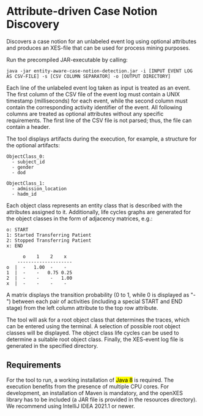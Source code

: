 # Attribute-driven Case Notion Discovery

Discovers a case notion for an unlabeled event log using optional attributes and produces an XES-file that can be used for process mining purposes.

Run the precompiled JAR-executable by calling:
```
java -jar entity-aware-case-notion-detection.jar -i [INPUT EVENT LOG AS CSV-FILE] -s [CSV COLUMN SEPARATOR] -o [OUTPUT DIRECTORY]
```

Each line of the unlabeled event log taken as input is treated as an event. The first column of the CSV file of the event log must contain a UNIX timestamp (milliseconds) for each event, while the second column must contain the corresponding activity identifier of the event. All following columns are treated as optional attributes without any specific requirements. The first line of the CSV file is not parsed; thus, the file can contain a header.

The tool displays artifacts during the execution, for example, a structure for the optional artifacts:

```
ObjectClass_0:
  - subject_id
  - gender
  - dod

ObjectClass_1: 
  - admission_location
  - hadm_id
```

Each object class represents an entity class that is described with the attributes assigned to it. Additionally, life cycles graphs are generated for the object classes in the form of adjacency matrices, e.g.:

```
o: START
1: Started Transferring Patient
2: Stopped Transferring Patient
x: END

      o    1    2    x  
    --------------------
o  |  -   1.00  -    -  
1  |  -    -   0.75 0.25
2  |  -    -    -   1.00
x  |  -    -    -    -  
```

A matrix displays the transition probability (0 to 1, while 0 is displayed as "-") between each pair of activities (including a special START and END stage) from the left column attribute to the top row attribute.

The tool will ask for a root object class that determines the traces, which can be entered using the terminal. A selection of possible root object classes will be displayed. The object class life cycles can be used to determine a suitable root object class. Finally, the XES-event log file is generated in the specified directory.

## Requirements

For the tool to run, a working installation of <mark>Java 8</mark> is required. The execution benefits from the presence of multiple CPU cores. For development, an installation of Maven is mandatory, and the openXES library has to be included (a JAR file is provided in the resources directory). We recommend using IntelliJ IDEA 2021.1 or newer.
